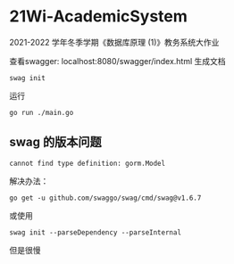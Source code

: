 # 21Wi-AcademicSystem
2021-2022 学年冬季学期《数据库原理 (1)》教务系统大作业

查看swagger: localhost:8080/swagger/index.html
生成文档
```shell
swag init
```
运行
```shell
go run ./main.go
```

## swag 的版本问题
```shell
cannot find type definition: gorm.Model
```
解决办法：
```shell
go get -u github.com/swaggo/swag/cmd/swag@v1.6.7
```
或使用
```shell
swag init --parseDependency --parseInternal
```
但是很慢